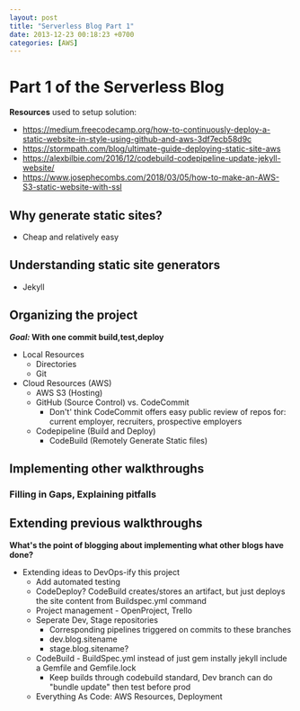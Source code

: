 ```yaml
---
layout: post
title: "Serverless Blog Part 1"
date: 2013-12-23 00:18:23 +0700
categories: [AWS]
---
```


# Part 1 of the Serverless Blog

**Resources** used to setup solution:
* https://medium.freecodecamp.org/how-to-continuously-deploy-a-static-website-in-style-using-github-and-aws-3df7ecb58d9c
* https://stormpath.com/blog/ultimate-guide-deploying-static-site-aws
* https://alexbilbie.com/2016/12/codebuild-codepipeline-update-jekyll-website/
* https://www.josephecombs.com/2018/03/05/how-to-make-an-AWS-S3-static-website-with-ssl

## Why generate static sites?
* Cheap and relatively easy

## Understanding static site generators
* Jekyll

## Organizing the project
**_Goal:_ With one commit build,test,deploy**

* Local Resources
    * Directories
    * Git
* Cloud Resources (AWS)
    * AWS S3 (Hosting)
    * GitHub (Source Control) vs. CodeCommit
        * Don't' think CodeCommit offers easy public review of repos for: current employer, recruiters, prospective employers 
    * Codepipeline (Build and Deploy)
        * CodeBuild (Remotely Generate Static files)

## Implementing other walkthroughs
### Filling in Gaps, Explaining pitfalls

## Extending previous walkthroughs
**What's the point of blogging about implementing what other blogs have done?**

* Extending ideas to DevOps-ify this project
    * Add automated testing
    * CodeDeploy? CodeBuild creates/stores an artifact, but just deploys the site content from Buildspec.yml command
    * Project management - OpenProject, Trello
    * Seperate Dev, Stage repositories
        * Corresponding pipelines triggered on commits to these branches
        * dev.blog.sitename
        * stage.blog.sitename?
    * CodeBuild - BuildSpec.yml instead of just gem instally jekyll include a Gemfile and Gemfile.lock
        * Keep builds through codebuild standard, Dev branch can do "bundle update" then test before prod 
    * Everything As Code: AWS Resources, Deployment
